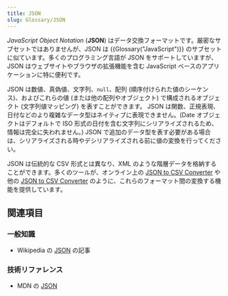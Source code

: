 ```yaml
---
title: JSON
slug: Glossary/JSON
---
```


_JavaScript Object Notation_ (**JSON**) はデータ交換フォーマットです。厳密なサブセットではありませんが、JSON は {{Glossary("JavaScript")}} のサブセットに似ています。多くのプログラミング言語が JSON をサポートしていますが、JSON はウェブサイトやブラウザの拡張機能を含む JavaScript ベースのアプリケーションに特に便利です。

JSON は数値、真偽値、文字列、`null`、配列 (順序付けられた値のシーケンス)、およびこれらの値 (または他の配列やオブジェクト) で構成されるオブジェクト (文字列値マッピング) を表すことができます。 JSON は関数、正規表現、日付などのより複雑なデータ型はネイティブに表現できません。(Date オブジェクトはデフォルトで ISO 形式の日付を含む文字列にシリアライズされるため、情報は完全に失われません。) JSON で追加のデータ型を表す必要がある場合は、シリアライズされる時やデシリアライズされる前に値の変換を行ってください。

JSON は伝統的な CSV 形式とは異なり、XML のような階層データを格納することができます。多くのツールが、オンライン上の [JSON to CSV Converter](https://json-csv.com) や他の [JSON to CSV Converter](https://jsontoexcel.com/) のように、これらのフォーマット間の変換する機能を提供しています。

## 関連項目

### 一般知識

- Wikipedia の [JSON](https://ja.wikipedia.org/wiki/JSON) の記事

### 技術リファレンス

- MDN の [JSON](/ja/docs/Web/JavaScript/Reference/Global_Objects/JSON)
